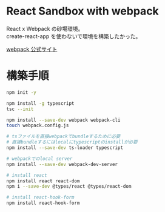 # React Sandbox with webpack

React x Webpack の砂場環境。<br>
create-react-app を使わないで環境を構築したかった。<br>

[webpack 公式サイト](https://webpack.js.org/)

# 構築手順

```bash
npm init -y

npm install -g typescript
tsc --init

npm install --save-dev webpack webpack-cli
touch webpack.config.js

# tsファイルを直接webpackでbundleするために必要
# 直接bundleするにはlocalにtypescriptのinstallが必要
npm install --save-dev ts-loader typescript

# webpackでのlocal server
npm install --save-dev webpack-dev-server

# install react
npm install react react-dom
npm i --save-dev @types/react @types/react-dom

# install react-hook-form
npm install react-hook-form
```
